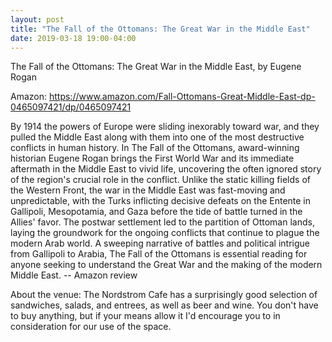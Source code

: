 ```yaml
---
layout: post
title: "The Fall of the Ottomans: The Great War in the Middle East"
date: 2019-03-18 19:00-04:00
---
```

The Fall of the Ottomans: The Great War in the Middle East, by Eugene Rogan

Amazon: https://www.amazon.com/Fall-Ottomans-Great-Middle-East-dp-0465097421/dp/0465097421

By 1914 the powers of Europe were sliding inexorably toward war, and they pulled the Middle East along with them into one of the most destructive conflicts in human history. In The Fall of the Ottomans, award-winning historian Eugene Rogan brings the First World War and its immediate aftermath in the Middle East to vivid life, uncovering the often ignored story of the region's crucial role in the conflict. Unlike the static killing fields of the Western Front, the war in the Middle East was fast-moving and unpredictable, with the Turks inflicting decisive defeats on the Entente in Gallipoli, Mesopotamia, and Gaza before the tide of battle turned in the Allies' favor. The postwar settlement led to the partition of Ottoman lands, laying the groundwork for the ongoing conflicts that continue to plague the modern Arab world. A sweeping narrative of battles and political intrigue from Gallipoli to Arabia, The Fall of the Ottomans is essential reading for anyone seeking to understand the Great War and the making of the modern Middle East.
-- Amazon review

About the venue: The Nordstrom Cafe has a surprisingly good selection of sandwiches, salads, and entrees, as well as beer and wine. You don't have to buy anything, but if your means allow it I'd encourage you to in consideration for our use of the space.
